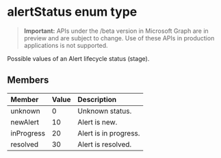# alertStatus enum type

> **Important:** APIs under the /beta version in Microsoft Graph are in preview and are subject to change. Use of these APIs in production applications is not supported.

Possible values of an Alert lifecycle status (stage).

## Members

|Member|Value|Description|
|:---|:---|:---|
|unknown|0|Unknown status.|
|newAlert|10| Alert is new.|
|inProgress|20|Alert is in progress.|
|resolved|30|Alert is resolved.|

